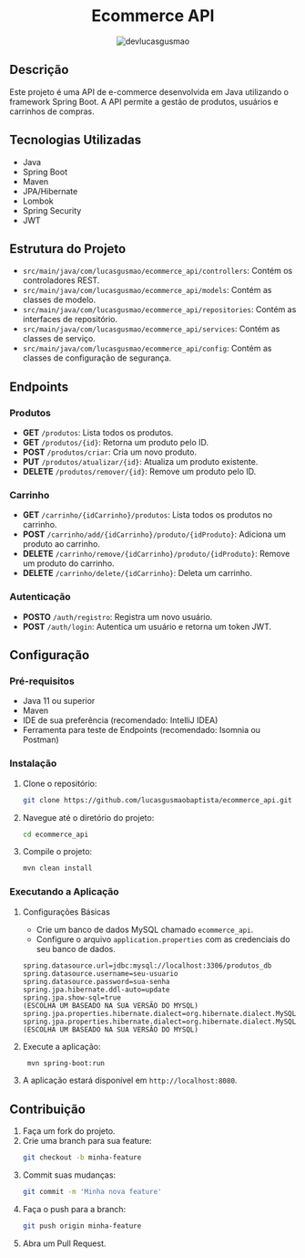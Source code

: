 <h1 align="center">Ecommerce API</h1>

<p align="center">
 <img src="https://img.shields.io/static/v1?label=Linkedin&message=devlucasgusmao&color=1921E1&labelColor=000000" alt="devlucasgusmao" />
</p>

## Descrição

Este projeto é uma API de e-commerce desenvolvida em Java utilizando o framework Spring Boot. A API permite a gestão de produtos, usuários e carrinhos de compras.

## Tecnologias Utilizadas

- Java
- Spring Boot
- Maven
- JPA/Hibernate
- Lombok
- Spring Security
- JWT

## Estrutura do Projeto

- `src/main/java/com/lucasgusmao/ecommerce_api/controllers`: Contém os controladores REST.
- `src/main/java/com/lucasgusmao/ecommerce_api/models`: Contém as classes de modelo.
- `src/main/java/com/lucasgusmao/ecommerce_api/repositories`: Contém as interfaces de repositório.
- `src/main/java/com/lucasgusmao/ecommerce_api/services`: Contém as classes de serviço.
- `src/main/java/com/lucasgusmao/ecommerce_api/config`: Contém as classes de configuração de segurança.

## Endpoints

### Produtos

- **GET** `/produtos`: Lista todos os produtos.
- **GET** `/produtos/{id}`: Retorna um produto pelo ID.
- **POST** `/produtos/criar`: Cria um novo produto.
- **PUT** `/produtos/atualizar/{id}`: Atualiza um produto existente.
- **DELETE** `/produtos/remover/{id}`: Remove um produto pelo ID.

### Carrinho

- **GET** `/carrinho/{idCarrinho}/produtos`: Lista todos os produtos no carrinho.
- **POST** `/carrinho/add/{idCarrinho}/produto/{idProduto}`: Adiciona um produto ao carrinho.
- **DELETE** `/carrinho/remove/{idCarrinho}/produto/{idProduto}`: Remove um produto do carrinho.
- **DELETE** `/carrinho/delete/{idCarrinho}`: Deleta um carrinho.

### Autenticação

- **POSTO** `/auth/registro`: Registra um novo usuário.
- **POST** `/auth/login`: Autentica um usuário e retorna um token JWT.

## Configuração

### Pré-requisitos

- Java 11 ou superior
- Maven
- IDE de sua preferência (recomendado: IntelliJ IDEA)
- Ferramenta para teste de Endpoints (recomendado: Isomnia ou Postman)


### Instalação

1. Clone o repositório:
    ```sh
    git clone https://github.com/lucasgusmaobaptista/ecommerce_api.git
    ```
2. Navegue até o diretório do projeto:
    ```sh
    cd ecommerce_api
    ```
3. Compile o projeto:
    ```sh
    mvn clean install
    ```

### Executando a Aplicação

1. Configurações Básicas
    - Crie um banco de dados MySQL chamado `ecommerce_api`.
    - Configure o arquivo `application.properties` com as credenciais do seu banco de dados. 
    ```shell
    spring.datasource.url=jdbc:mysql://localhost:3306/produtos_db
    spring.datasource.username=seu-usuario
    spring.datasource.password=sua-senha
    spring.jpa.hibernate.ddl-auto=update
    spring.jpa.show-sql=true
    (ESCOLHA UM BASEADO NA SUA VERSÃO DO MYSQL)
    spring.jpa.properties.hibernate.dialect=org.hibernate.dialect.MySQL8Dialect
    spring.jpa.properties.hibernate.dialect=org.hibernate.dialect.MySQL5Dialect
    (ESCOLHA UM BASEADO NA SUA VERSÃO DO MYSQL)
    ```

2. Execute a aplicação:
   ```sh
    mvn spring-boot:run
   ```
3. A aplicação estará disponível em `http://localhost:8080`.

## Contribuição

1. Faça um fork do projeto.
2. Crie uma branch para sua feature:
    ```sh
    git checkout -b minha-feature
    ```
3. Commit suas mudanças:
    ```sh
    git commit -m 'Minha nova feature'
    ```
4. Faça o push para a branch:
    ```sh
    git push origin minha-feature
    ```
5. Abra um Pull Request.
